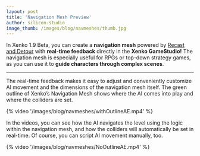 ```yaml
---
layout: post
title: 'Navigation Mesh Preview'
author: silicon-studio
image_thumb: /images/blog/navmeshes/thumb.jpg
---
```


In Xenko 1.9 Beta, you can create a **navigation mesh** powered by [Recast and Detour](https://github.com/recastnavigation/recastnavigation) with **real-time feedback** directly in the **Xenko GameStudio!** The navigation mesh is especially useful for RPGs or top-down strategy games, as you can use it to **guide characters through complex scenes**.

---

The real-time feedback makes it easy to adjust and conveniently customize AI movement and the dimensions of the navigation mesh itself. The green outline of Xenko’s Navigation Mesh shows where the AI comes into play and where the colliders are set.

{% video '/images/blog/navmeshes/withOutlineAE.mp4' %}

In the videos, you can see how the AI navigates the level using the logic within the navigation mesh, and how the colliders will automatically be set in real-time. Of course, you can script AI movement manually, too.

{% video '/images/blog/navmeshes/NoOutlineAE.mp4' %}
